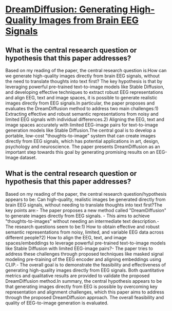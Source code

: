 # [DreamDiffusion: Generating High-Quality Images from Brain EEG Signals](https://arxiv.org/abs/2306.16934)

## What is the central research question or hypothesis that this paper addresses?

Based on my reading of the paper, the central research question is:How can we generate high-quality images directly from brain EEG signals, without the need to translate thoughts into text first? The key hypothesis is that by leveraging powerful pre-trained text-to-image models like Stable Diffusion, and developing effective techniques to extract robust EEG representations and align EEG, text and image spaces, it is possible to generate realistic images directly from EEG signals.In particular, the paper proposes and evaluates the DreamDiffusion method to address two main challenges:1) Extracting effective and robust semantic representations from noisy and limited EEG signals with individual differences.2) Aligning the EEG, text and image spaces accurately with limited EEG-image pairs for text-to-image generation models like Stable Diffusion.The central goal is to develop a portable, low-cost "thoughts-to-image" system that can create images directly from EEG signals, which has potential applications in art, design, psychology and neuroscience. The paper presents DreamDiffusion as an important step towards this goal by generating promising results on an EEG-Image dataset.


## What is the central research question or hypothesis that this paper addresses?

Based on my reading of the paper, the central research question/hypothesis appears to be: Can high-quality, realistic images be generated directly from brain EEG signals, without needing to translate thoughts into text first?The key points are:- The paper proposes a new method called "DreamDiffusion" to generate images directly from EEG signals. - This aims to achieve "thoughts-to-images" without needing an intermediate text description.- The research questions seem to be:1) How to obtain effective and robust semantic representations from noisy, limited, and variable EEG data across different people?2) How to align the EEG, text, and image spaces/embeddings to leverage powerful pre-trained text-to-image models like Stable Diffusion with limited EEG-image pairs?- The paper tries to address these challenges through proposed techniques like masked signal modeling pre-training of the EEG encoder and aligning embeddings using CLIP.- The overall goal is to demonstrate the feasibility and effectiveness of generating high-quality images directly from EEG signals. Both quantitative metrics and qualitative results are provided to validate the proposed DreamDiffusion method.In summary, the central hypothesis appears to be that generating images directly from EEG is possible by overcoming key representation and alignment challenges, which this paper aims to address through the proposed DreamDiffusion approach. The overall feasibility and quality of EEG-to-image generation is evaluated.
